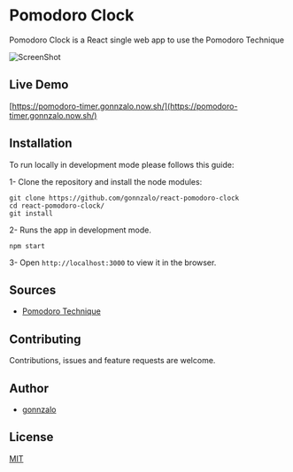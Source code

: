 # Pomodoro Clock

Pomodoro Clock is a React single web app to use the Pomodoro Technique

![ScreenShot](https://raw.github.com/gonnzalo/personal-website/master/src/images/pomodoro.png)

## Live Demo

[https://pomodoro-timer.gonnzalo.now.sh/](https://pomodoro-timer.gonnzalo.now.sh/)

## Installation

To run locally in development mode please follows this guide:

1- Clone the repository and install the node modules:

```shell
git clone https://github.com/gonnzalo/react-pomodoro-clock
cd react-pomodoro-clock/
git install
```

2- Runs the app in development mode.

```shell
npm start
```

3- Open `http://localhost:3000` to view it in the browser.

## Sources

- [Pomodoro Technique](https://en.wikipedia.org/wiki/Pomodoro_Technique)

## Contributing

Contributions, issues and feature requests are welcome.

## Author

- [gonnzalo](https://github.com/gonnzalo)

## License

[MIT](https://choosealicense.com/licenses/mit/)
